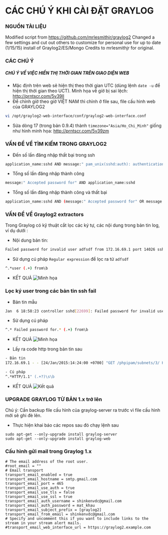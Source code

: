 # CÁC CHÚ Ý KHI CÀI ĐẶT GRAYLOG 

### NGUỒN TÀI LIỆU
Modified script from https://github.com/mrlesmithjr/graylog2
Changed a few settings and cut out others to customize for personal use for up to date (1/15/15) install of Graylog2/ES/Mongo
Credits to mrlesmithjr for original.

### CÁC CHÚ Ý
##### CHÚ Ý VỀ VIỆC HIỂN THỊ THỜI GIAN TRÊN GIAO DIỆN WEB 
* Mặc định trên web sẽ hiện thị theo thời gian UTC (dùng lệnh `date -u` để hiện thị thời gian theo UCT). Minh họa về giờ bị sai lệch: http://prntscr.com/5v39ll
* Để chỉnh giờ theo giờ VIỆT NAM thì chỉnh ở file sau, file cấu hình web của GRAYLOG2
```sh
vi /opt/graylog2-web-interface/conf/graylog2-web-interface.conf
```

* Sửa dòng 17 (trong bản 0.9.4) thành `timezone="Asia/Ho_Chi_Minh"` giống như hình minh họa: http://prntscr.com/5v39zm

### VẤN ĐỀ VỀ TÌM KIẾM TRONG GRAYLOG2

- Đến số lần đăng nhập thất bại trong ssh
```sh
application_name:sshd AND message:" pam_unix(sshd:auth): authentication failure "
```

- Tổng số lần đăng nhập thành công
```sh
message:" Accepted password for" AND application_name:sshd
```

- Tổng số lần đăng nhập thành công và thất bại
```sh
application_name:sshd AND (message:" Accepted password for" OR message:" pam_unix(sshd:auth): authentication failure ")
```

### VẤN ĐỀ VỀ Graylog2 extractors

Trong Graylog có kỹ thuật cắt lọc các ký tự, các nội dung trong bản tin log, ví dụ dưới :

* Nội dung bản tin: 
```sh 
Failed password for invalid user adfsdf from 172.16.69.1 port 14026 ssh2
```

* Sử dụng cú pháp `Regular expression` để lọc ra từ `adfsdf`
```sh
^.*user (.+) from\b
```

- KẾT QUẢ
![Minh họa](http://i.imgur.com/xcXWOi0.png)


### Lọc ký user trong các bản tin ssh fail 

- Bản tin mẫu
```sh 
Jan  6 18:58:23 controller sshd[22699]: Failed password for invalid user tothanhcong from 172.16.69.1 port 59717 ssh2

```

- Sử dụng cú pháp 
```sh
^.* Failed password for.* (.+) from\b
```

- KẾT QUẢ
![Minh họa](http://i.imgur.com/sSVQE4Z.png)


* Lấy ra code http trong bản tin sau

```sh
- Bản tin
172.16.69.1 - - [24/Jan/2015:14:24:00 +0700] "GET /phpipam/subnets/3/ HTTP/1.1" 200 5832 "http://172.16.69.22/phpipam/" "Mozilla/5.0 (Windows NT 6.1; WOW64) AppleWebKit/537.36 (KHTML, like Gecko) coc_coc_browser/45.0 Chrome/39.0.2171.103 Safari/537.36"

- Cú pháp
^.*HTTP/1.1" (.+?)\s\b
```

- KẾT QUẢ
![Kết quả](http://i.imgur.com/m3yK91F.png)


### UPGRADE GRAYLOG TỪ BẢN 1.x trở lên
Chú ý:  Cần backup file cấu hình của graylog-server ra trước vì file cấu hình mới sẽ ghi đè lên.

- Thực hiện khai báo các repos sau đó chạy lệnh sau
```
sudo apt-get --only-upgrade install graylog-server
sudo apt-get --only-upgrade install graylog-web
```


### Cấu hình gửi mail trong Graylog 1.x

```
# The email address of the root user.
#root_email = ""
# Email transport
transport_email_enabled = true
transport_email_hostname = smtp.gmail.com
transport_email_port = 465
transport_email_use_auth = true
transport_email_use_tls = false
transport_email_use_ssl = true
transport_email_auth_username = shinkenvdc@gmail.com
transport_email_auth_password = mat_khau
transport_email_subject_prefix = [graylog2]
transport_email_from_email = shinkenvdc@gmail.com
# Specify and uncomment this if you want to include links to the stream in your stream alert mails.
#transport_email_web_interface_url = https://graylog2.example.com
```
